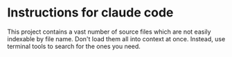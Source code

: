 # Instructions for claude code

This project contains a vast number of source files which are not easily indexable by file name.
Don't load them all into context at once. Instead, use terminal tools to search for the ones you need.